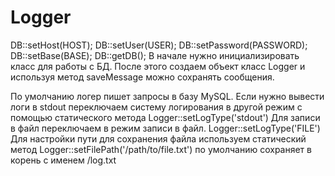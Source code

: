# Logger
DB::setHost(HOST);
DB::setUser(USER);
DB::setPassword(PASSWORD);
DB::setBase(BASE);
DB::getDB();
В начале нужно инициализировать класс для работы с БД.
После этого создаем объект класс Logger и используя метод saveMessage можно сохранять сообщения.

По умолчанию логер пишет запросы в базу MySQL. Если нужно вывести логи в stdout переключаем систему логирования в другой режим
с помощью статического метода Logger::setLogType('stdout')
Для записи в файл переключаем в режим записи в файл. Logger::setLogType('FILE')
Для настройки пути для сохранения файла используем статический метод Logger::setFilePath('/path/to/file.txt')
по умолчанию сохраняет в корень с именем /log.txt

